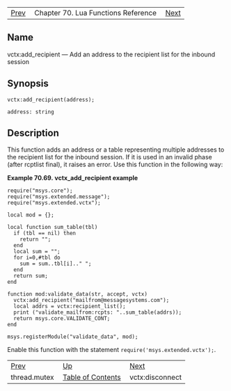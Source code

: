 |     |     |     |
| --- | --- | --- |
| [Prev](lua.ref.thread.mutex)  | Chapter 70. Lua Functions Reference |  [Next](lua.ref.vctx_disconnect) |

<a name="lua.ref.vctx_add_recipient"></a>
## Name

vctx:add_recipient — Add an address to the recipient list for the inbound session

<a name="idp19240576"></a>
## Synopsis

`vctx:add_recipient(address);`

`address: string`<a name="idp19243504"></a>
## Description

This function adds an address or a table representing multiple addresses to the recipient list for the inbound session. If it is used in an invalid phase (after rcptlist final), it raises an error. Use this function in the following way:

<a name="lua.ref.vctx_add_recipient.example"></a>

**Example 70.69. vctx_add_recipient example**

```
require("msys.core");
require("msys.extended.message");
require("msys.extended.vctx");

local mod = {};

local function sum_table(tbl)
  if (tbl == nil) then
    return "";
  end
  local sum = "";
  for i=0,#tbl do
    sum = sum..tbl[i].." ";
  end
  return sum;
end

function mod:validate_data(str, accept, vctx)
  vctx:add_recipient("mailfrom@messagesystems.com");
  local addrs = vctx:recipient_list();
  print ("validate_mailfrom:rcpts: "..sum_table(addrs));
  return msys.core.VALIDATE_CONT;
end

msys.registerModule("validate_data", mod);
```

Enable this function with the statement `require('msys.extended.vctx');`.

|     |     |     |
| --- | --- | --- |
| [Prev](lua.ref.thread.mutex)  | [Up](lua.function.details) |  [Next](lua.ref.vctx_disconnect) |
| thread.mutex  | [Table of Contents](index) |  vctx:disconnect |

